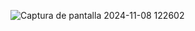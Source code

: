 ![Captura de pantalla 2024-11-08 122602](https://github.com/user-attachments/assets/6e135e73-36ed-4810-a4e6-379693b419ff)
